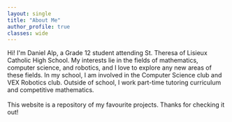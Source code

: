 ```yaml
---
layout: single
title: "About Me"
author_profile: true
classes: wide
---
```

Hi! I'm Daniel Alp, a Grade 12 student attending St. Theresa of Lisieux Catholic High School. My interests lie in the fields of mathematics, computer science, and robotics, and I love to explore any new areas of these fields. In my school, I am involved in the Computer Science club and VEX Robotics club. Outside of school, I work part-time tutoring curriculum and competitive mathematics. 
<br><br>This website is a repository of my favourite projects. Thanks for checking it out!

